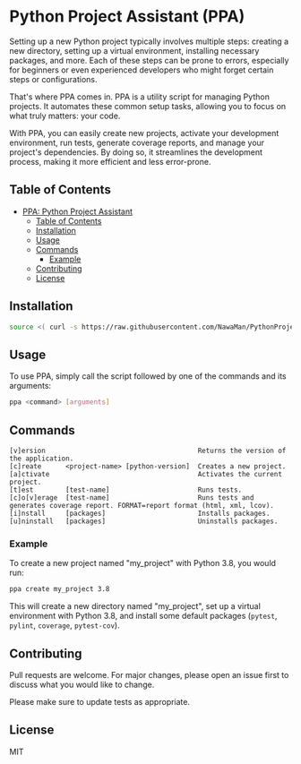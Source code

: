 # Python Project Assistant (PPA)

Setting up a new Python project typically involves multiple steps: 
  creating a new directory, 
  setting up a virtual environment, 
  installing necessary packages, and 
  more. 
Each of these steps can be prone to errors, 
  especially for beginners or even experienced developers who might forget certain steps or configurations.

That's where PPA comes in. 
PPA is a utility script for managing Python projects. 
It automates these common setup tasks, allowing you to focus on what truly matters: your code. 

With PPA, 
  you can easily create new projects, 
  activate your development environment, 
  run tests, 
  generate coverage reports, and 
  manage your project's dependencies. 
By doing so, 
  it streamlines the development process, 
  making it more efficient and less error-prone.


## Table of Contents

- [PPA: Python Project Assistant](#ppa-python-project-assistant)
  - [Table of Contents](#table-of-contents)
  - [Installation](#installation)
  - [Usage](#usage)
  - [Commands](#commands)
    - [Example](#example)
  - [Contributing](#contributing)
  - [License](#license)

## Installation

```sh
source <( curl -s https://raw.githubusercontent.com/NawaMan/PythonProjectAssistant/main/install.sh )
```

## Usage

To use PPA, simply call the script followed by one of the commands and its arguments:

```sh
ppa <command> [arguments]
```

## Commands

```
[v]ersion                                      Returns the version of the application.
[c]reate      <project-name> [python-version]  Creates a new project.
[a]ctivate                                     Activates the current project.
[t]est        [test-name]                      Runs tests.
[c]o[v]erage  [test-name]                      Runs tests and generates coverage report. FORMAT=report format (html, xml, lcov).
[i]nstall     [packages]                       Installs packages.
[u]ninstall   [packages]                       Uninstalls packages.
```

### Example

To create a new project named "my_project" with Python 3.8, you would run:

```sh
ppa create my_project 3.8
```

This will create a new directory named "my_project", set up a virtual environment with Python 3.8, and install some default packages (`pytest`, `pylint`, `coverage`, `pytest-cov`).

## Contributing

Pull requests are welcome. For major changes, please open an issue first to discuss what you would like to change.

Please make sure to update tests as appropriate.

## License

MIT
